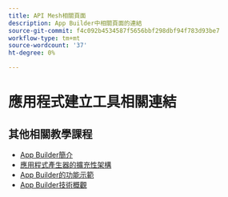```yaml
---
title: API Mesh相關頁面
description: App Builder中相關頁面的連結
source-git-commit: f4c092b4534587f5656bbf298dbf94f783d93be7
workflow-type: tm+mt
source-wordcount: '37'
ht-degree: 0%

---
```


# 應用程式建立工具相關連結

## 其他相關教學課程

* [App Builder簡介](../app-builder/introduction-to-app-builder.md)
* [應用程式產生器的擴充性架構](../app-builder/extensibility-framework-commerce-eventing.md)
* [App Builder的功能示範](../app-builder/app-builder-functional-demonstration.md)
* [App Builder技術概觀](../app-builder/app-builder-technical-overview.md)
